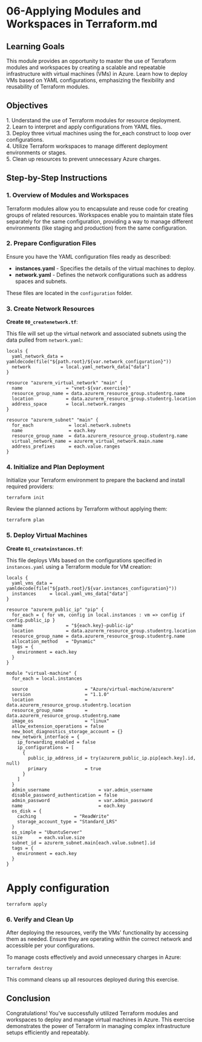 # 06-Applying Modules and Workspaces in Terraform.md

## Learning Goals

This module provides an opportunity to master the use of Terraform modules and workspaces by creating a scalable and repeatable infrastructure with virtual machines (VMs) in Azure. Learn how to deploy VMs based on YAML configurations, emphasizing the flexibility and reusability of Terraform modules.

## Objectives

1\. Understand the use of Terraform modules for resource deployment.\
2\. Learn to interpret and apply configurations from YAML files.\
3\. Deploy three virtual machines using the for_each construct to loop over configurations.\
4\. Utilize Terraform workspaces to manage different deployment environments or stages.\
5\. Clean up resources to prevent unnecessary Azure charges.

## Step-by-Step Instructions

### 1. Overview of Modules and Workspaces

Terraform modules allow you to encapsulate and reuse code for creating groups of related resources. Workspaces enable you to maintain state files separately for the same configuration, providing a way to manage different environments (like staging and production) from the same configuration.

### 2. Prepare Configuration Files

Ensure you have the YAML configuration files ready as described:

- **instances.yaml** - Specifies the details of the virtual machines to deploy.
- **network.yaml** - Defines the network configurations such as address spaces and subnets.

These files are located in the `configuration` folder.

### 3. Create Network Resources

**Create `00_createnetwork.tf`**:

This file will set up the virtual network and associated subnets using the data pulled from `network.yaml`:

```
locals {
  yaml_network_data = yamldecode(file("${path.root}/${var.network_configuration}"))
  network           = local.yaml_network_data["data"]
}

resource "azurerm_virtual_network" "main" {
  name                = "vnet-${var.exercise}"
  resource_group_name = data.azurerm_resource_group.studentrg.name
  location            = data.azurerm_resource_group.studentrg.location
  address_space       = local.network.ranges
}

resource "azurerm_subnet" "main" {
  for_each             = local.network.subnets
  name                 = each.key
  resource_group_name  = data.azurerm_resource_group.studentrg.name
  virtual_network_name = azurerm_virtual_network.main.name
  address_prefixes     = each.value.ranges
}
```

### 4. Initialize and Plan Deployment

Initialize your Terraform environment to prepare the backend and install required providers:

```
terraform init
```

Review the planned actions by Terraform without applying them:

```
terraform plan
```

### 5. Deploy Virtual Machines

**Create `01_createinstances.tf`**:

This file deploys VMs based on the configurations specified in `instances.yaml` using a Terraform module for VM creation:

```
locals {
  yaml_vms_data = yamldecode(file("${path.root}/${var.instances_configuration}"))
  instances     = local.yaml_vms_data["data"]
}

resource "azurerm_public_ip" "pip" {
  for_each = { for vm, config in local.instances : vm => config if config.public_ip }
  name                = "${each.key}-public-ip"
  location            = data.azurerm_resource_group.studentrg.location
  resource_group_name = data.azurerm_resource_group.studentrg.name
  allocation_method   = "Dynamic"
  tags = {
    environment = each.key
  }
}

module "virtual-machine" {
  for_each = local.instances

  source                     = "Azure/virtual-machine/azurerm"
  version                    = "1.1.0"
  location                   = data.azurerm_resource_group.studentrg.location
  resource_group_name        = data.azurerm_resource_group.studentrg.name
  image_os                   = "linux"
  allow_extension_operations = false
  new_boot_diagnostics_storage_account = {}
  new_network_interface = {
    ip_forwarding_enabled = false
    ip_configurations = [
      {
        public_ip_address_id = try(azurerm_public_ip.pip[each.key].id, null)
        primary              = true
      }
    ]
  }
  admin_username                  = var.admin_username
  disable_password_authentication = false
  admin_password                  = var.admin_password
  name                            = each.key
  os_disk = {
    caching              = "ReadWrite"
    storage_account_type = "Standard_LRS"
  }
  os_simple = "UbuntuServer"
  size      = each.value.size
  subnet_id = azurerm_subnet.main[each.value.subnet].id
  tags = {
    environment = each.key
  }
}
```

# Apply configuration
```
terraform apply
```

### 6. Verify and Clean Up

After deploying the resources, verify the VMs' functionality by accessing them as needed. Ensure they are operating within the correct network and accessible per your configurations.

To manage costs effectively and avoid unnecessary charges in Azure:

```
terraform destroy
```

This command cleans up all resources deployed during this exercise.

## Conclusion

Congratulations! You've successfully utilized Terraform modules and workspaces to deploy and manage virtual machines in Azure. This exercise demonstrates the power of Terraform in managing complex infrastructure setups efficiently and repeatably.
